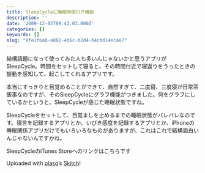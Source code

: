 ```yaml
---
title: SleepCycleに睡眠時間ログ機能
description: ''
date: '2009-12-05T09:42:03.000Z'
categories: []
keywords: []
slug: "8fe1f6ab-a802-4d6c-b2d4-b4cbd14eca87"
---
```

結構話題になって使ってみた人も多いんじゃないかと思うアプリがSleepCycle。時間をセットして寝ると、その時間付近で寝返りをうったときの振動を感知して、起こしてくれるアプリです。

本当にすっきりと目覚めることができて、自然すぎて、二度寝、三度寝が日常茶飯事なのですが、そのSleepCycleにグラフ機能がつきました。何をグラフにしているかというと、SleepCycleが感じた睡眠状態ですね。

SleepCycleをセットして、目覚ましを止めるまでの睡眠状態がバレバレなのです。寝言を記録するアプリとか、いびき感度を記録するアプリとか、iPhoneの睡眠関係アプリだけでもいろいろなものがありますが、これはこれで結構面白いんじゃないんですかね。

SleepCycleのiTunes Storeへのリンクはこちらです

Uploaded with [plasq](http://plasq.com/)’s [Skitch](http://skitch.com)!